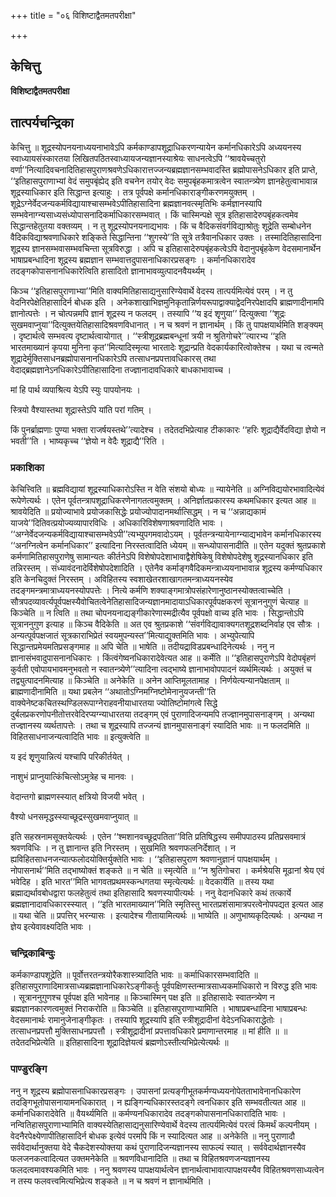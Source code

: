 +++
title = "०६ विशिष्टाद्वैतमतपरीक्षा"

+++


## केचित्तु

**विशिष्टाद्वैतमतपरीक्षा**

## **तात्पर्यचन्द्रिका**

केचित्तु ॥ शूद्रस्योपनयनाध्ययनाभावेऽपि कर्मकाण्डापशूद्राधिकरणन्यायेन कर्मानधिकारेऽपि अध्ययनस्य स्वाध्यायसंस्कारतया लिखितपठितस्वाध्यायजन्यज्ञानस्याश्रेयः साधनत्वेऽपि ‘‘श्रावयेच्चतुरो वर्णा’’नित्यादिवचनादितिहासपुराणश्रवणेऽधिकारात्तज्जन्यब्रह्मज्ञानसम्भवादस्ति ब्रह्मोपासनेऽधिकार इति प्राप्ते, ‘‘इतिहासपुराणाभ्यां वेदं समुपबृंह्येद् इति वचनेन तयोर् वेदः समुपबृंहकमात्रत्वेन स्वातन्त्र्येण ज्ञानहेतुत्वाभावान्न शूद्रस्याधिकार इति सिद्धान्त इत्याहुः । तत्र पूर्वपक्षे कर्मानधिकाराङ्गीकरणमयुक्तम् । शूद्रेऽग्नेर्वेदजन्यकर्मविद्यायाश्चासम्भवेऽपीतिहासादिना ब्रह्मज्ञानवत्स्मृतिभिः कर्मज्ञानस्यापि सम्भवेनाग्न्यसाध्यसंध्योपासनादिकर्माधिकारसम्भवात् । किं चास्मिन्पक्षे सूत्र इतिहासादेरुपबृंहकत्वमेव सिद्धान्तहेतुतया वक्तव्यम् । न तु शूद्रस्योपनयनाद्यभावः । किं च वैदिकसंवर्गविद्याश्रोतुः शूद्रेति सम्बोधनेन वैदिकविद्याश्रवणाधिकारे शङ्किते सिद्धान्तिना ‘‘शुगस्ये’’ति सूत्रे तत्रैवानधिकार उक्तः । तस्मादितिहासादिना शूद्रस्य ज्ञानसम्भवासम्भवचिन्ता सूत्रविरुद्धा । अपि च इतिहासादेरुपबृंहकत्वेऽपि वेदानुपबृंहकेण वेदसमानार्थेन भाषाप्रबन्धादिना शूद्रस्य ब्रह्मज्ञान सम्भवात्तदुपासनाधिकारप्रसङ्गः । कर्मानधिकारादेव तदङ्गकोपासनानधिकारेत्विति हासादितो ज्ञानाभावव्युत्पादनवैयर्थ्यम् ।

किञ्च ‘‘इतिहासपुराणाभ्या’’मिति वाक्यमितिहासाद्यनुसारिण्येवार्थे वेदस्य तात्पर्यमित्येवं परम् । न तु वेदनिरपेक्षेतिहासादिर्न बोधक इति । अनेकशाखाभिज्ञमुनिकृतान्निर्णयरूपाद्वाक्याद्वेदनिरपेक्षादपि ब्राह्मणादीनामपि ज्ञानोत्पत्तेः । न चोत्पन्नमपि ज्ञानं शूद्रस्य न फलदम् । तस्यापि ‘‘य इदं शृृणुया’’ दित्युक्त्वा ‘‘शूद्रः सुखमवाप्नुया’’दित्युक्तयेतिहासादिश्रवणविधानात् । न च श्रवणं न ज्ञानार्थम् । किं तु पापक्षयार्थमिति शङ्क्यम् । दृष्टार्थत्वे सम्भवत्य दृष्टार्थत्वायोगात् । ‘‘स्त्रीशूद्रब्रह्मबन्धूनां त्रयी न श्रुतिगोचरे’’त्यारभ्य ‘‘इति भारतमाख्यानं कृपया मुनिना कृत’’मित्यादिस्मृत्या भारतादेः शूद्रान्प्रति वेदकार्यकारित्वोक्तेश्च । यथा च त्वन्मते शूद्रादेर्मुक्तिसाधनब्रह्मोपासनानधिकारेऽपि तत्साधनप्रपत्तावधिकारस् तथा वेदाद्ब्रह्मज्ञानेऽनधिकारेऽपीतिहासादिना तज्ज्ञानादावधिकारे बाधकाभावाच्च ।

मां हि पार्थ व्यपाश्रित्य येऽपि स्युः पापयोनयः ।

स्त्रियो वैश्यास्तथा शूद्रास्तेऽपि यांति परां गतिम् ।

किं पुनर्ब्राह्मणाः पुण्या भक्ता राजर्षयस्तथे’’त्यादेश्च । तदेतदभिप्रेत्याह टीकाकारः ‘‘हरिः शूद्राद्यैर्वेदविद्या ज्ञेयो न भवती’’ति । भाष्यकृच्च ‘‘ज्ञेयो न वेदैः शूद्राद्यै’’रिति ।

### **प्रकाशिका**

केचित्त्विति ॥ ब्रह्मविद्यायां शूद्रस्याधिकारोऽस्ति न वेति संशयो बोध्यः ॥ न्यायेनेति ॥ अग्निविद्ययोरभावादित्येवं रूपेणेत्यर्थः । एतेन पूर्वतन्त्रापशूद्राधिकरणेनागतत्वमुक्तम् । अनिर्ज्ञातप्रकारस्य कथमधिकार इत्यत आह ॥ श्रावयेदिति ॥ प्रयोज्याभावे प्रयोजकासिद्धेः प्रयोज्योपादानमर्थात्सिद्धम् । न च ‘‘अन्नाद्यकामं याजये’’दितिवत्प्रयोज्यव्यापारविधिः । अधिकारिविशेषणाश्रवणादिति भावः । ‘‘अग्नेर्वेदजन्यकर्मविद्यायाश्चासम्भवेऽपी’’त्यभ्युपगमवादोऽयम् । पूर्वतन्त्रन्यायेनाग्न्याद्यभावेन कर्मानधिकारस्य ‘‘अनग्नित्वेन कर्मानधिकार’’ इत्यादिना निरस्तत्वादिति ध्येयम् ॥ सन्ध्योपासनादीति ॥ एतेन यदुक्तं श्रुतप्रकाशे कर्मणामितिहासपुराणेषु सामान्यतः कीर्तनेऽपि विशेषोपदेशाभावाद्वैशेषिकेषु विशेषोपदेशेषु शूद्रस्यानधिकार इति तन्निरस्तम् । संध्यावंदनादेर्विशेषोपदेशादिति । एतेनैव कर्माङ्गवैदिकमन्त्राध्ययनाभावान्न शूद्रस्य कर्मण्यधिकार इति केनचिदुक्तं निरस्तम् । अविहितस्य स्वशाखेतरशाखागतमन्त्राध्ययनस्येव तदङ्गमन्त्रमात्राध्ययनस्योपपत्तेः । नित्ये कर्मणि शक्याङ्गमात्रोपसंहारेणानुष्ठानस्योक्तत्वाच्चेति । सौत्रपदव्यावर्त्यपूर्वपक्षस्यैवोचितत्वेनेतिहासादिजन्यज्ञानमादायाऽधिकारपूर्वपक्षकरणं सूत्राननुगुणं चेत्याह ॥ किञ्चेति ॥ न त्विति ॥ तथा चोपनयनाद्यङ्गीकारेणास्मद्रीत्यैव पूर्वपक्षो वाच्य इति भावः । सिद्धान्तोऽपि सूत्राननुगुण इत्याह ॥ किञ्च वैदिकेति ॥ अत एव श्रुतप्रकाशे ‘‘संवर्गविद्यावाक्यगतशूद्रशब्दनिर्वाह एव सौत्रः । अन्यत्पूर्वपक्षजातं सूत्रकाराभिप्रेतं स्वयमुपन्यस्त’’मित्याद्युक्तमिति भावः । अभ्युपेत्यापि सिद्धान्तप्रमेयमतिप्रसङ्गमाह ॥ अपि चेति ॥ भाषेति ॥ तदीयद्राविडप्रबन्धादिनेत्यर्थः । ननु न ज्ञानासंभवादुपासनानधिकारः । किंत्वंगेष्वनधिकारादेवेत्यत आह ॥ कर्मेति ॥ ‘‘इतिहासपुराणेऽपि वेदोपबृंहणं कुर्वती एवोपायभावमनुभवतो न स्वातन्त्र्येणे’’त्यादिना त्वद्भाष्ये ज्ञानाभावोपपादनं व्यर्थमित्यर्थः । अयुक्तं च तद्व्युत्पादनमित्याह ॥ किञ्चेति ॥ अनेकेति ॥ अनेन आप्तिमूलतामाह । निर्णयेत्यन्यानपेक्षताम् ॥ ब्राह्मणादीनामिति ॥ यथा प्रबलेन ‘‘अथातोऽग्निमग्निष्टोमेनानुयजन्ती’’ति वाक्येनेष्टकचितस्थण्डिलरूपाग्नेराहवनीयाधारतया ज्योतिष्टोमांगत्वे सिद्धे दुर्बलप्रकरणोपनीतोत्तरवेदिरप्यग्न्याधारतया तदङ्गम् एवं पुराणादिजन्यमपि तज्ज्ञानमुपासनाङ्गम् । अन्यथा तज्ज्ञानस्य व्यर्थतापत्तेः । तथा च शूद्रस्यापि तज्जन्यं ज्ञानमुपासनाङ्गं स्यादिति भावः ॥ न फलदमिति ॥ विहितसाधनाजन्यत्वादिति भावः ॥ इत्युक्त्वेति ॥

य इदं शृृणुयान्नित्यं यश्चापि परिकीर्तयेत् ।

नाशुभं प्राप्नुयात्किंचित्सोऽमुत्रेह च मानवः ।

वेदान्तगो ब्राह्मणस्स्यात् क्षत्रियो विजयी भवेत् ।

वैश्यो धनसमृद्धस्स्याच्छूद्रस्सुखमवाप्नुयात् ॥

इति सहस्रनामसूक्तयेत्यर्थः । एतेन ‘‘श्मशानवच्छूद्रपतिता’’विति प्रतिषिद्धस्य समीपपाठस्य प्रतिप्रसवमात्रं श्रवणविधिः । न तु ज्ञानान्त इति निरस्तम् । सुखमिति श्रवणफलनिर्देशात् । न ह्यविहितसाधनजन्यात्फलोदयोक्तिर्युक्तेति भावः । ‘‘इतिहासपुराण श्रवणानुज्ञानं पापक्षयार्थम् । नोपासनार्थ’’मिति तद्भाष्योक्तं शङ्कते ॥ न चेति ॥ स्मृत्येति ॥ ‘‘न श्रुतिगोचरा । कर्मश्रेयसि मूढानां श्रेय एवं भवेदिह । इति भारत’’मिति भागवतप्रथमस्कन्धगतया स्मृत्येत्यर्थः ॥ वेदकार्येति ॥ तस्य यथा ब्रह्माद्यर्थावबोधद्वारा फलहेतुत्वं तथा इतिहासादि श्रवणस्यापीत्यर्थः । ननु वेदानधिकारे कथं तत्कार्ये ब्रह्मज्ञानादावधिकारस्स्यात् । ‘‘इति भारतमाख्यान’’मिति स्मृतिस्तु भारतप्रशंसामात्रपरत्वेनोपपद्यत इत्यत आह ॥ यथा चेति ॥ प्रपत्तिर् भरन्यासः । इत्यादेश्च गीतायामित्यर्थः ॥ भाष्येति ॥ अणुभाष्यकृदित्यर्थः । अन्यथा न ज्ञेय इत्येवावक्ष्यदिति भावः ।

### **चन्द्रिकाबिन्दुः**

कर्मकाण्डापशूद्रेति ॥ पूर्वोत्तरतन्त्रयोरैकशास्त्र्यादिति भावः ॥ कर्माधिकारसम्भवादिति ॥ इतिहासपुराणादिमात्रसाध्यब्रह्मज्ञानाधिकारेऽङ्गीकर्तुः पूर्वपक्षिणस्तन्मात्रसाध्यकर्माधिकारो न विरुद्ध इति भावः । सूत्राननुगुणश्च पूर्वपक्ष इति भावेनाह ॥ किञ्चास्मिन् पक्ष इति ॥ इतिहासादेः स्वातन्त्र्येण न ब्रह्मज्ञानकारणत्वमुक्तं निराकरोति ॥ किञ्चेति ॥ इतिहासपुराणाभ्यामिति । भाषाप्रबन्धादिना भाषाप्रबन्धः वेदसमानार्थः रामानुजेनाङ्गीकृतः । तस्यापि शूद्रस्यापि इति स्त्रीशूद्रादीनां वेदेऽनधिकाराद्धेतोः । तत्साधनप्रपत्तौ मुक्तिसाधनप्रपत्तौ । स्त्रीशूद्रादीनां प्रपत्तावधिकारे प्रमाणान्तरमाह ॥ मां हीति ॥ ॥ तदेतदभिप्रेत्येति ॥ इतिहासादिना शूद्रादिज्ञेयत्वं ब्रह्मणोऽस्तीत्यभिप्रेत्येत्यर्थः ॥

### **पाण्डुरङ्गि**

ननु न शूद्रस्य ब्रह्मोपासनाधिकारप्रसङ्गः । उपासनां प्रत्यङ्गीभूतकर्मण्यध्ययनोपेतताभावेनानधिकारेण तदङ्गिभूतोपासनायामनधिकारात् । न ह्यङ्गिन्यधिकारस्तदङ्गे त्वनधिकार इति सम्भवतीत्यत आह ॥ कर्मानधिकारादेवेति ॥ वैयर्थ्यमिति ॥ कर्मण्यनधिकारादेव तदङ्गकोपासनानधिकारादिति भावः । नन्वितिहासपुराणाभ्यामिति वाक्यस्येतिहासाद्यनुसारिण्येवार्थे वेदस्य तात्पर्यमित्येवं परत्वं किमर्थं कल्पनीयम् । वेदनैरपेक्ष्येणापीतिहासादिर्न बोधक इत्येवं परमपि किं न स्यादित्यत आह ॥ अनेकेति ॥ ननु पुराणादौ सर्ववेदार्थानुक्तया वेदे चैकदेशस्योक्तया कथं पुराणादिजन्यज्ञानस्य साफल्यं स्यात् । सर्ववेदार्थज्ञानस्यैव फलजनकत्वादित्यत उक्तमनेकेति ॥ श्रवणविधानादिति ॥ तथा च विहितश्रवणजन्यज्ञानस्य फलदत्वमावश्यकमिति भावः । ननु श्रवणस्य पापक्षयार्थत्वेन ज्ञानार्थत्वाभावात्पापक्षयस्यैव विहितश्रवणसाध्यत्वेन न तस्य फलवत्त्वमित्यभिप्रेत्य शङ्कते ॥ न च श्रवणं न ज्ञानार्थमिति ।

